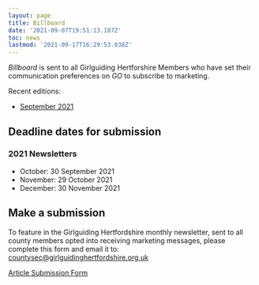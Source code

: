 ```yaml
---
layout: page
title: Billboard
date: '2021-09-07T19:51:13.187Z'
toc: news
lastmod: '2021-09-17T16:29:53.038Z'
---
```


_Billboard_ is sent to all Girlguiding Hertforshire Members who have set their communication preferences on _GO_ to subscribe to marketing.

Recent editions:

- [September 2021](/assets/docs/september-2021-newsletter.pdf)

## Deadline dates for submission
### 2021 Newsletters
- October: 30 September 2021
- November: 29 October 2021
- December: 30 November 2021

## Make a submission

To feature in the Girlguiding Hertfordshire monthly newsletter, sent to all county members opted into receiving marketing messages, please complete this form and email it to: [countysec@girlguidinghertfordshire.org.uk](mailto:countysec@girlguidinghertfordshire.org.uk)

<a class="btn-gg" href="/assets/docs/newsletter-article-submission-form.docx"><i class="fa fa-download"></i> Article Submission Form</a>
